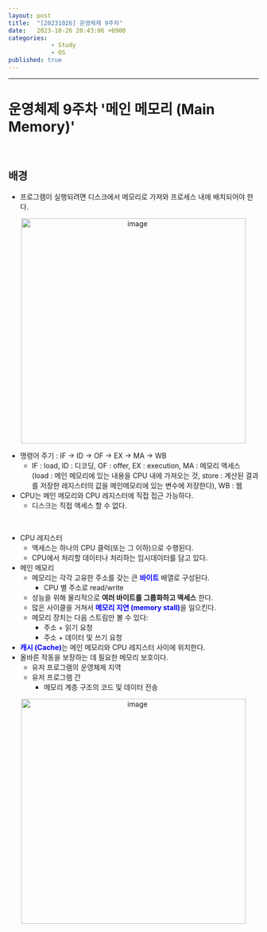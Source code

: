 ```yaml
---
layout: post
title:  "[20231026] 운영체제 9주차"
date:   2023-10-26 20:43:06 +0900
categories:  
            - Study
            - OS
published: true
---
```


---
# 운영체제 9주차 '메인 메모리 (Main Memory)'
<br>

## 배경

- 프로그램이 실행되려면 디스크에서 메모리로 가져와 프로세스 내에 배치되어야 한다. 
<center><img width="452" alt="image" src="https://github.com/yaejinkong/yaejinkong.github.io/assets/127467781/2886f4d0-8ea4-41a9-acac-354b32d62dcf"></center>

  - 명령어 주기 : IF -> ID -> OF -> EX -> MA -> WB
    - IF : load, ID : 디코딩, OF : offer, EX : execution, MA : 메모리 액세스 (load : 메인 메모리에 있는 내용을 CPU 내에 가져오는 것, store : 계산된 결과를 저장한 레지스터의 값을 메인메모리에 있는 변수에 저장한다), WB : 웹
  - CPU는 메인 메모리와 CPU 레지스터에 직접 접근 가능하다.
    - 디스크는 직접 액세스 할 수 없다. 
<br>

- CPU 레지스터
  - 액세스는 하나의 CPU 클럭(또는 그 이하)으로 수행된다. 
  - CPU에서 처리할 데이터나 처리하는 임시데이터를 담고 있다. 
- 메인 메모리
  - 메모리는 각각 고유한 주소를 갖는 큰 <span style="color:blue"><strong>바이트</strong></span>
 배열로 구성된다.
    - CPU 별 주소로 read/write
  - 성능을 위해 물리적으로 <strong>여러 바이트를 그룹화하고 액세스</strong> 한다. 
  - 많은 사이클을 거쳐서 <span style="color:blue"><strong>메모리 지연 (memory stall)</strong></span>을 일으킨다. 
  - 메모리 장치는 다음 스트림만 볼 수 있다:
    - 주소 + 읽기 요청
    - 주소 + 데이터 및 쓰기 요청
- <span style="color:blue"><strong>캐시 (Cache)</strong></span>는 메인 메모리와 CPU 레지스터 사이에 위치한다. 
- 올바른 작동을 보장하는 데 필요한 메모리 보호이다. 
  - 유저 프로그램의 운영체제 지역
  - 유저 프로그램 간
    - 메모리 계층 구조의 코드 및 데이터 전송
<center><img width="452" alt="image" src="https://github.com/yaejinkong/yaejinkong.github.io/assets/127467781/af757356-991d-4e30-9fff-a4f31acae635"></center>


















  



























  















































